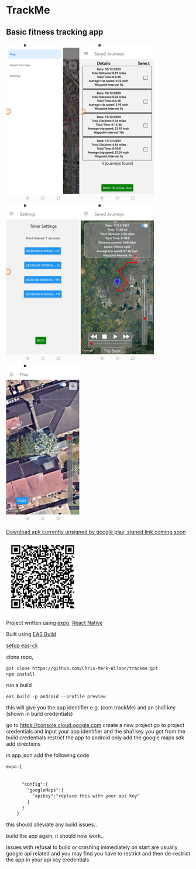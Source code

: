 # TrackMe
## Basic fitness tracking app


<img src="./assets/screenShot1.jpg" width="200"/> <img src="./assets/screenShot2.jpg" width="200"/> <img src="./assets/screenShot3.jpg" width="200"/> <img src="./assets/screenShot4.jpg" width="200"/> <img src="./assets/screenShot5.jpg" width="200"/>



[Download apk currently unsigned by google play, signed link coming soon](https://expo.dev/artifacts/eas/kv6kFytZx787wnvrdZHfoY.apk)

<img src="./assets/qrCode.jpg" width="200"/>

Project written using [expo](https://docs.expo.dev/), [React Native](https://reactnative.dev/)

Built using [EAS Build](https://docs.expo.dev/build/introduction/)

[setup eas-cli](https://docs.expo.dev/build/setup/)

clone repo,
``````
git clone https://github.com/Chris-Mark-Wilson/trackme.git
npm install
``````

run a build 
``````
eas build -p android --profile preview
``````
this will give you the app identifier e.g. (com.trackMe)
and an sha1 key (shown in build credentials)

go to https://console.cloud.google.com
create a new project
go to project credentials and input your app identifier and the sha1 key you got from the build credentials
restrict the app to android only
add the google maps sdk
add directions


in app.json add the following code
``````
expo:{


      "config":{
        "googleMaps":{
          "apiKey":"replace this with your api key"
        }
      }
    }
``````
this should alleviate any build issues..
     
build the app again, it should now work..

  Issues with refusal to build or crashing immediately on start are usually google api related and you may find you have to restrict and then de-restrict the app in your api key credentials

